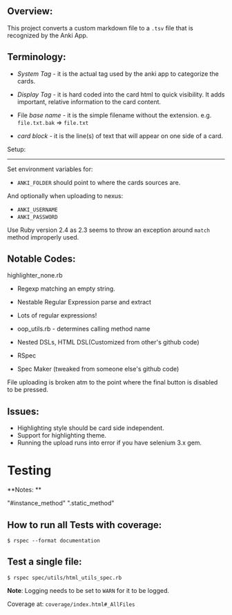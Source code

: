 Overview:
---------

This project converts a custom markdown file to a `.tsv` file that is recognized by the Anki App.  


Terminology:
------------

- _System Tag_ - it is the actual tag used by the anki app to categorize the cards.

- _Display Tag_ - it is hard coded into the card html to quick visibility.  It adds important, relative information to the card content.

- File _base name_ - it is the simple filename without the extension.  e.g. `file.txt.bak` => `file.txt`
- _card block_ - it is the line(s) of text that will appear on one side of a card.


Setup:
______
Set environment variables for:

- `ANKI_FOLDER` should point to where the cards sources are.

And optionally when uploading to nexus:

- `ANKI_USERNAME`
- `ANKI_PASSWORD`

Use Ruby version 2.4 as 2.3 seems to throw an exception around `match` method improperly used.


Notable Codes:
--------------

highlighter_none.rb
- Regexp matching an empty string.

- Nestable Regular Expression parse and extract
- Lots of regular expressions!
- oop_utils.rb - determines calling method name
- Nested DSLs, HTML DSL(Customized from other's github code)
- RSpec
- Spec Maker (tweaked from someone else's github code)


File uploading is broken atm to the point where the final button is disabled to be pressed.

Issues:
-------
- Highlighting style should be card side independent.
- Support for highlighting theme.
- Running the upload runs into error if you have selenium 3.x gem.


# Testing

**Notes: **

"#instance_method"
".static_method"


How to run all Tests with coverage:
------------------------------------

```
$ rspec --format documentation
```

Test a single file:
-------------------

```
$ rspec spec/utils/html_utils_spec.rb 
```



**Note**: Logging needs to be set to `WARN` for it to be logged.

Coverage at: `coverage/index.html#_AllFiles`



